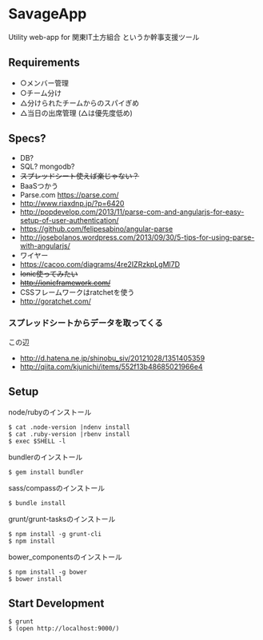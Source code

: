 # SavageApp
Utility web-app for 関東IT土方組合
というか幹事支援ツール

## Requirements
- ○メンバー管理
- ○チーム分け
- △分けられたチームからのスパイぎめ
- △当日の出席管理
(△は優先度低め)

## Specs?
- DB?
 - SQL? mongodb?
 - ~~スプレッドシート使えば楽じゃない？~~
- BaaSつかう
 - Parse.com https://parse.com/
 - http://www.riaxdnp.jp/?p=6420
 - http://popdevelop.com/2013/11/parse-com-and-angularjs-for-easy-setup-of-user-authentication/
 - https://github.com/felipesabino/angular-parse
 - http://josebolanos.wordpress.com/2013/09/30/5-tips-for-using-parse-with-angularjs/
- ワイヤー
 - https://cacoo.com/diagrams/4re2IZRzkpLgMl7D
- ~~Ionic使ってみたい~~
 - ~~http://ionicframework.com/~~
- CSSフレームワークはratchetを使う
 - http://goratchet.com/

### スプレッドシートからデータを取ってくる
この辺
- http://d.hatena.ne.jp/shinobu_siv/20121028/1351405359
- http://qiita.com/kjunichi/items/552f13b48685021966e4

## Setup

node/rubyのインストール
```
$ cat .node-version |ndenv install
$ cat .ruby-version |rbenv install
$ exec $SHELL -l
```

bundlerのインストール
```
$ gem install bundler
```

sass/compassのインストール
```
$ bundle install
```

grunt/grunt-tasksのインストール
```
$ npm install -g grunt-cli
$ npm install
```

bower_componentsのインストール
```
$ npm install -g bower
$ bower install
```

## Start Development
```
$ grunt
$ (open http://localhost:9000/)
```
